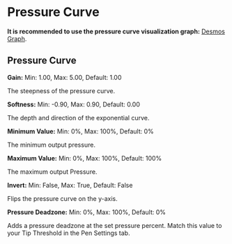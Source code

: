 # Pressure Curve

**It is recommended to use the pressure curve visualization graph:** [Desmos Graph](https://www.desmos.com/calculator/qw3xrppwe3).

## Pressure Curve

**Gain:** Min: 1.00, Max: 5.00, Default: 1.00

The steepness of the pressure curve.

**Softness:** Min: -0.90, Max: 0.90, Default: 0.00

The depth and direction of the exponential curve.

**Minimum Value:** Min: 0%, Max: 100%, Default: 0%

The minimum output pressure.

**Maximum Value:** Min: 0%, Max: 100%, Default: 100%

The maximum output Pressure.

**Invert:** Min: False, Max: True, Default: False

Flips the pressure curve on the y-axis.

**Pressure Deadzone:** Min: 0%, Max: 100%, Default: 0%

Adds a pressure deadzone at the set pressure percent. Match this value to your Tip Threshold in the Pen Settings tab.